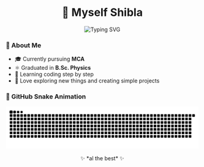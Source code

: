 <div align="center">

# 🌸 Myself Shibla
<p>
  <img src="https://readme-typing-svg.demolab.com?font=Fira+Code&pause=1000&color=FF69B4&center=true&vCenter=true&width=435&lines=MCA+Student+%26+B.Sc.+Physics+Graduate;MCA+Student+%26+B.Sc.+Physics+Graduate;" alt="Typing SVG" />
</p>
</div>

### 💫 About Me
- 🎓 Currently pursuing **MCA**  
- ⚛️ Graduated in **B.Sc. Physics**  
- 🌱 Learning coding step by step  
- 💖 Love exploring new things and creating simple projects  

### 🐍 GitHub Snake Animation
![snake gif](https://github.com/shiblaaah/shiblaaah/blob/output/github-snake-dark.svg)

<div align="center">
✨ *al the best* ✨  
</div>
